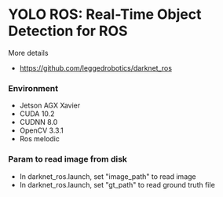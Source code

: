 # YOLO ROS: Real-Time Object Detection for ROS

More details
* https://github.com/leggedrobotics/darknet_ros

### Environment
* Jetson AGX Xavier 
* CUDA 10.2
* CUDNN 8.0
* OpenCV 3.3.1
* Ros melodic

### Param to read image from disk 
* In darknet_ros.launch, set "image_path" to read image 
* In darknet_ros.launch, set "gt_path" to read ground truth file
